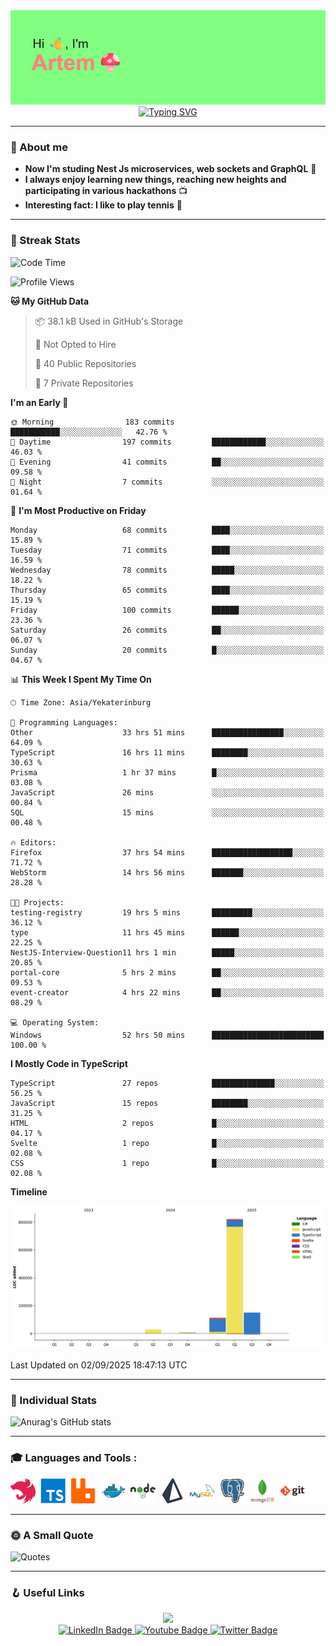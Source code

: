 <div id="header" align="center">
  <img src="https://github.com/CurlyBattery/CurlyBattery/blob/master/header.png?raw=true" alt="альтернативный текст">
  <a href="https://git.io/typing-svg"><img src="https://readme-typing-svg.demolab.com?font=Fira+Code&pause=1000&color=2BF777&width=435&lines=I've+been+doing+backend+programming+;on+Nest+JS+for+13+months+now" alt="Typing SVG" /></a>
</div>

---

### :otter: About me 
- __Now I'm studing Nest Js microservices, web sockets and GraphQL__ 🧩
- __I always enjoy learning new things, reaching new heights and participating in various hackathons__ 📺
- __Interesting fact: I like to play tennis__ 🏓

---

### :monorail: Streak Stats 

<!--START_SECTION:waka-->
![Code Time](http://img.shields.io/badge/Code%20Time-1%2C356%20hrs%2011%20mins-blue)

![Profile Views](http://img.shields.io/badge/Profile%20Views-0-blue)

**🐱 My GitHub Data** 

> 📦 38.1 kB Used in GitHub's Storage 
 > 
> 🚫 Not Opted to Hire
 > 
> 📜 40 Public Repositories 
 > 
> 🔑 7 Private Repositories 
 > 
**I'm an Early 🐤** 

```text
🌞 Morning                183 commits         ███████████░░░░░░░░░░░░░░   42.76 % 
🌆 Daytime                197 commits         ████████████░░░░░░░░░░░░░   46.03 % 
🌃 Evening                41 commits          ██░░░░░░░░░░░░░░░░░░░░░░░   09.58 % 
🌙 Night                  7 commits           ░░░░░░░░░░░░░░░░░░░░░░░░░   01.64 % 
```
📅 **I'm Most Productive on Friday** 

```text
Monday                   68 commits          ████░░░░░░░░░░░░░░░░░░░░░   15.89 % 
Tuesday                  71 commits          ████░░░░░░░░░░░░░░░░░░░░░   16.59 % 
Wednesday                78 commits          █████░░░░░░░░░░░░░░░░░░░░   18.22 % 
Thursday                 65 commits          ████░░░░░░░░░░░░░░░░░░░░░   15.19 % 
Friday                   100 commits         ██████░░░░░░░░░░░░░░░░░░░   23.36 % 
Saturday                 26 commits          ██░░░░░░░░░░░░░░░░░░░░░░░   06.07 % 
Sunday                   20 commits          █░░░░░░░░░░░░░░░░░░░░░░░░   04.67 % 
```


📊 **This Week I Spent My Time On** 

```text
🕑︎ Time Zone: Asia/Yekaterinburg

💬 Programming Languages: 
Other                    33 hrs 51 mins      ████████████████░░░░░░░░░   64.09 % 
TypeScript               16 hrs 11 mins      ████████░░░░░░░░░░░░░░░░░   30.63 % 
Prisma                   1 hr 37 mins        █░░░░░░░░░░░░░░░░░░░░░░░░   03.08 % 
JavaScript               26 mins             ░░░░░░░░░░░░░░░░░░░░░░░░░   00.84 % 
SQL                      15 mins             ░░░░░░░░░░░░░░░░░░░░░░░░░   00.48 % 

🔥 Editors: 
Firefox                  37 hrs 54 mins      ██████████████████░░░░░░░   71.72 % 
WebStorm                 14 hrs 56 mins      ███████░░░░░░░░░░░░░░░░░░   28.28 % 

🐱‍💻 Projects: 
testing-registry         19 hrs 5 mins       █████████░░░░░░░░░░░░░░░░   36.12 % 
type                     11 hrs 45 mins      ██████░░░░░░░░░░░░░░░░░░░   22.25 % 
NestJS-Interview-Question11 hrs 1 min        █████░░░░░░░░░░░░░░░░░░░░   20.85 % 
portal-core              5 hrs 2 mins        ██░░░░░░░░░░░░░░░░░░░░░░░   09.53 % 
event-creator            4 hrs 22 mins       ██░░░░░░░░░░░░░░░░░░░░░░░   08.29 % 

💻 Operating System: 
Windows                  52 hrs 50 mins      █████████████████████████   100.00 % 
```

**I Mostly Code in TypeScript** 

```text
TypeScript               27 repos            ██████████████░░░░░░░░░░░   56.25 % 
JavaScript               15 repos            ████████░░░░░░░░░░░░░░░░░   31.25 % 
HTML                     2 repos             █░░░░░░░░░░░░░░░░░░░░░░░░   04.17 % 
Svelte                   1 repo              █░░░░░░░░░░░░░░░░░░░░░░░░   02.08 % 
CSS                      1 repo              █░░░░░░░░░░░░░░░░░░░░░░░░   02.08 % 
```



**Timeline**

![Lines of Code chart](https://raw.githubusercontent.com/CurlyBattery/CurlyBattery/master/assets/bar_graph.png)


 Last Updated on 02/09/2025 18:47:13 UTC
<!--END_SECTION:waka-->

---

### :slot_machine: Individual Stats 
![Anurag's GitHub stats](https://github-readme-stats.vercel.app/api?username=CurlyBattery&hide=contribs,prs&theme=dracula)

---

### :mortar_board: Languages and Tools :
<div>
  <img src="https://github.com/devicons/devicon/blob/master/icons/nestjs/nestjs-original.svg" title="Nest" alt="Nest" width="40" height="40"/>&nbsp;
  <img src="https://github.com/devicons/devicon/blob/master/icons/typescript/typescript-plain.svg" title="TypeScript" alt="TypeScript" width="40" height="40"/>&nbsp;
  <img src="https://github.com/devicons/devicon/blob/master/icons/rabbitmq/rabbitmq-original.svg" title="Rabbit" alt="RabbitMQ" width="40" height="40"/>&nbsp;
  <img src="https://github.com/devicons/devicon/blob/master/icons/docker/docker-original.svg" title="Docker" alt="Docker" width="40" height="40"/>&nbsp;
  <img src="https://github.com/devicons/devicon/blob/master/icons/nodejs/nodejs-original-wordmark.svg" title="NodeJS" alt="NodeJS" width="40" height="40"/>&nbsp;
  <img src="https://github.com/devicons/devicon/blob/master/icons/prisma/prisma-original.svg" title="Prisma"  alt="Prisma" width="40" height="40"/>&nbsp;
  <img src="https://github.com/devicons/devicon/blob/master/icons/mysql/mysql-original-wordmark.svg" title="MySQL"  alt="MySQL" width="40" height="40"/>&nbsp;
  <img src="https://github.com/devicons/devicon/blob/master/icons/postgresql/postgresql-original.svg" title="PostgreSQL"  alt="PostgreSQL" width="40" height="40"/>&nbsp;
  <img src="https://github.com/devicons/devicon/blob/master/icons/mongodb/mongodb-original-wordmark.svg" title="MongoDB" alt="MongoDB" width="40" height="40"/>&nbsp;
  <img src="https://github.com/devicons/devicon/blob/master/icons/git/git-original-wordmark.svg" title="Git" **alt="Git" width="40" height="40"/>
</div>

---

### :sun_with_face: A Small Quote
![Quotes](https://quotes-github-readme.vercel.app/api?type=horizontal&theme=dark)

---

### :hook: Useful Links 
<div align="center">
  <img src="https://media2.giphy.com/media/v1.Y2lkPTc5MGI3NjExdG1qb3M0MHpyZmczeDJoZzR4Z2lvcXBydDhpejNpb3Zoc2NoM2lnaCZlcD12MV9pbnRlcm5hbF9naWZfYnlfaWQmY3Q9Zw/FXynzLoP14IHsnfGmO/giphy.gif" height="300">
  
  <div id="badges">
  <a href="your-linkedin-URL">
    <img src="https://img.shields.io/badge/LinkedIn-blue?style=for-the-badge&logo=linkedin&logoColor=white" alt="LinkedIn Badge"/>
  </a>
  <a href="your-youtube-URL">
    <img src="https://img.shields.io/badge/YouTube-red?style=for-the-badge&logo=youtube&logoColor=white" alt="Youtube Badge"/>
  </a>
  <a href="your-twitter-URL">
    <img src="https://img.shields.io/badge/Twitter-blue?style=for-the-badge&logo=twitter&logoColor=white" alt="Twitter Badge"/>
  </a>
